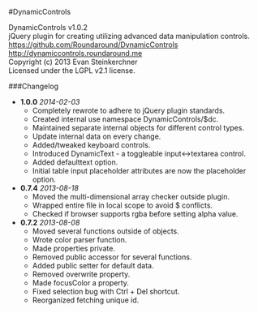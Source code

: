 #DynamicControls

DynamicControls v1.0.2  
jQuery plugin for creating utilizing advanced data manipulation controls.  
https://github.com/Roundaround/DynamicControls  
http://dynamiccontrols.roundaround.me  
Copyright (c) 2013 Evan Steinkerchner  
Licensed under the LGPL v2.1 license.  

###Changelog
* **1.0.0** *2014-02-03*
    - Completely rewrote to adhere to jQuery plugin standards.
    - Created internal use namespace DynamicControls/$dc.
    - Maintained separate internal objects for different control types.
    - Update internal data on every change.
    - Added/tweaked keyboard controls.
    - Introduced DynamicText - a toggleable input<->textarea control.
    - Added defaulttext option.
    - Initial table input placeholder attributes are now the placeholder option.
* **0.7.4** *2013-08-18*
    - Moved the multi-dimensional array checker outside plugin.
    - Wrapped entire file in local scope to avoid $ conflicts.
    - Checked if browser supports rgba before setting alpha value.
* **0.7.2** *2013-08-08*
    - Moved several functions outside of objects.
    - Wrote color parser function.
    - Made properties private.
    - Removed public accessor for several functions.
    - Added public setter for default data.
    - Removed overwrite property.
    - Made focusColor a property.
    - Fixed selection bug with Ctrl + Del shortcut.
    - Reorganized fetching unique id.
